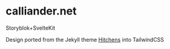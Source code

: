 # calliander.net

Storyblok+SvelteKit

Design ported from the Jekyll theme [Hitchens](https://github.com/patdryburgh/hitchens) into TailwindCSS
